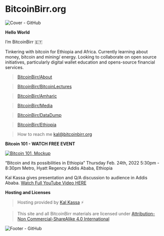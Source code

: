 # BitcoinBirr.org

![Cover - GitHub](https://user-images.githubusercontent.com/87287532/126019906-25eb62f4-f285-4ef5-9837-221074035089.jpg)

**Hello World**

I’m BitcoinBirr :ethiopia: 

Tinkering with bitcoin for Ethiopia and Africa. Currently learning about money, bitcoin and mining/ energy. Looking to collaborate on open source initiatives, particularly digital wallet education and opens-source financial services.

> [BitcoinBirr/About](https://github.com/BitcoinBirr/About)

> [BitcoinBirr/BitcoinLectures](https://github.com/BitcoinBirr/BitcoinLectures) 

> [BitcoinBirr/Amharic](https://github.com/BitcoinBirr/Amharic)

> [BitcoinBirr/Media](https://github.com/BitcoinBirr/Media)

> [BitcoinBirr/DataDump](https://github.com/BitcoinBirr/DataDump)

> [BitcoinBirr/Ethiopia](https://github.com/BitcoinBirr/Ethiopia)

> How to reach me kal@bitcoinbirr.org

**Bitcoin 101 - WATCH FREE EVENT**

[![Bitcoin 101, Mockup](https://user-images.githubusercontent.com/87287532/163727882-507f8478-7b2e-4892-a571-fcded378eb90.jpg)](https://www.youtube.com/watch?v=Wf0PQMwfVT8)

“Bitcoin and its possibilities in Ethiopia” Thursday Feb. 24th, 2022 5:30pm - 8:30pm Metro, Hyatt Regency Addis Ababa, Ethiopia

Kal Kassa gives presentation and Q/A discussion to audience in Addis Ababa. [Watch Full YouTube Video HERE](https://www.youtube.com/watch?v=Wf0PQMwfVT8)

**Hosting and Licenses** 

> Hosting provided by [Kal Kassa](https://www.linkedin.com/in/kalkassa/) :zap:

> This site and all BitcoinBirr materials are licensed under [Attribution-Non Commercial-ShareAlike 4.0 International](https://creativecommons.org/licenses/by-nc-sa/4.0/)

![Footer - GitHub](https://user-images.githubusercontent.com/87287532/125327520-d2c06600-e308-11eb-913f-fb8df03b2abb.jpg)

<!---
BitcoinBirr/BitcoinBirr is a ✨ special ✨ repository because its `README.md` (this file) appears on your GitHub profile.
You can click the Preview link to take a look at your changes.
--->
